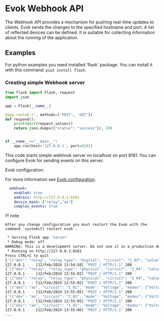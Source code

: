 # Evok Webhook API

The Webhook API provides a mechanism for pushing real-time updates to clients. Evok sends the changes to the specified hostname and port. A list of reflected devices can be defined. It is suitable for collecting information about the running of the application.

## Examples

For python examples you need installed 'flask' package. You can install it with this command: `pip3 install flask`.

### Creating simple Webhook server

```python title="Python"
from flask import Flask, request
import json

app = Flask(__name__)

@app.route('/', methods=['POST', 'GET'])
def respond():
    print(dict(request.values))
    return json.dumps({"status": "success"}), 200


if __name__=="__main__":
    app.run(host='127.0.0.1', port=8181)
```

This code starts simple webhook server on localhost on port 8181. You can configure Evok for sending events on this server.

Evok configuration:

For more information see [Evok configuration](../configs/evok_configuration.md).

```yaml
  webhook:
    enabled: true
    address: http://127.0.0.1:8181
    device_mask: ["relay","ao"]
    complex_events: true
```

!!! note

    After you change configuration you must restart the Evok with the command `systemctl restart evok`.

```bash title="Output"
 * Serving Flask app 'server'
 * Debug mode: off
WARNING: This is a development server. Do not use it in a production deployment. Use a production WSGI server instead.
 * Running on http://127.0.0.1:8181
Press CTRL+C to quit
{'[{"dev": "relay", "relay_type": "digital", "circuit": "1_03", "value": 0, "pending": false, "mode": "Simple", "modes": ["Simple", "PWM"], "glob_dev_id": 2, "pwm_freq": 4800.0, "pwm_duty": 0}]': ''}
127.0.0.1 - - [12/Feb/2024 13:54:58] "POST / HTTP/1.1" 200 -
{'[{"dev": "relay", "relay_type": "physical", "circuit": "2_04", "value": 1, "pending": false, "mode": "Simple", "modes": ["Simple"], "glob_dev_id": 3}]': ''}
127.0.0.1 - - [12/Feb/2024 13:55:02] "POST / HTTP/1.1" 200 -
{'[{"dev": "relay", "relay_type": "physical", "circuit": "2_04", "value": 0, "pending": false, "mode": "Simple", "modes": ["Simple"], "glob_dev_id": 3}]': ''}
127.0.0.1 - - [12/Feb/2024 13:55:02] "POST / HTTP/1.1" 200 -
{'[{"dev": "ao", "circuit": "1_01", "mode": "Voltage", "modes": {"Voltage": {"value": 0, "unit": "V", "range": [0, 10]}, "Current": {"value": 1, "unit": "mA", "range": [0, 20]}, "Resistance": {"value": 2, "unit": "Ohm", "range": [0, 2000]}}, "glob_dev_id": 2, "unit": "V", "value": 8.301}]': ''}
127.0.0.1 - - [12/Feb/2024 13:55:05] "POST / HTTP/1.1" 200 -
{'[{"dev": "ao", "circuit": "2_01", "mode": "Voltage", "modes": {"Voltage": {"unit": "V", "range": [0, 10]}}, "glob_dev_id": 3, "value": 1.5, "unit": "V", "range": [0, 10]}]': ''}
127.0.0.1 - - [12/Feb/2024 13:55:05] "POST / HTTP/1.1" 200 -
{'[{"dev": "ao", "circuit": "1_01", "mode": "Voltage", "modes": {"Voltage": {"value": 0, "unit": "V", "range": [0, 10]}, "Current": {"value": 1, "unit": "mA", "range": [0, 20]}, "Resistance": {"value": 2, "unit": "Ohm", "range": [0, 2000]}}, "glob_dev_id": 2, "unit": "V", "value": 2.7}]': ''}
127.0.0.1 - - [12/Feb/2024 13:55:06] "POST / HTTP/1.1" 200 -
...
```
